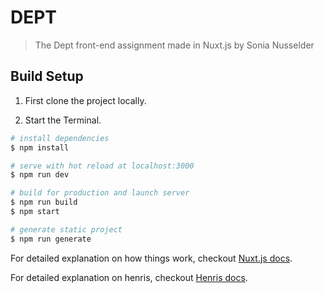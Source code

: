 # DEPT

> The Dept front-end assignment made in Nuxt.js by Sonia Nusselder

## Build Setup

1. First clone the project locally.

2. Start the Terminal.

```bash
# install dependencies
$ npm install

# serve with hot reload at localhost:3000
$ npm run dev

# build for production and launch server
$ npm run build
$ npm start

# generate static project
$ npm run generate
```



For detailed explanation on how things work, checkout [Nuxt.js docs](https://nuxtjs.org).

For detailed explanation on henris, checkout [Henris docs](https://henris.style).
